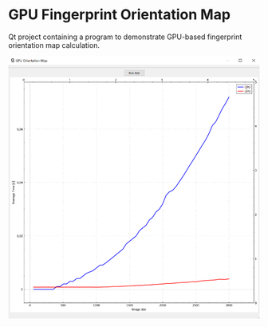 # GPU Fingerprint Orientation Map
Qt project containing a program to demonstrate GPU-based fingerprint orientation map calculation.

![alt text](img/performance.png "CPU vs. GPU performance comparison graph")
